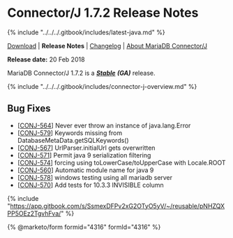 # Connector/J 1.7.2 Release Notes

{% include "../../../.gitbook/includes/latest-java.md" %}

[Download](https://downloads.mariadb.org/connector-java/1.7.2/) | **Release Notes** | [Changelog](../changelogs/1.7/1.7.2.md) | [About MariaDB Connector/J](https://app.gitbook.com/s/CjGYMsT2MVP4nd3IyW2L/mariadb-connector-j/about-mariadb-connector-j)

**Release date:** 20 Feb 2018

MariaDB Connector/J 1.7.2 is a [_**Stable**_](../../../community-server/about/release-criteria.md) _**(GA)**_ release.

{% include "../../../.gitbook/includes/connector-j-overview.md" %}

## Bug Fixes

* \[[CONJ-564](https://jira.mariadb.org/browse/CONJ-564)] Never ever throw an instance of java.lang.Error
* \[[CONJ-579](https://jira.mariadb.org/browse/CONJ-579)] Keywords missing from DatabaseMetaData.getSQLKeywords()
* \[[CONJ-567](https://jira.mariadb.org/browse/CONJ-567)] UrlParser.initialUrl gets overwritten
* \[[CONJ-571](https://jira.mariadb.org/browse/CONJ-571)] Permit java 9 serialization filtering
* \[[CONJ-574](https://jira.mariadb.org/browse/CONJ-574)] forcing using toLowerCase/toUpperCase with Locale.ROOT
* \[[CONJ-560](https://jira.mariadb.org/browse/CONJ-560)] Automatic module name for java 9
* \[[CONJ-578](https://jira.mariadb.org/browse/CONJ-578)] windows testing using all mariadb server
* \[[CONJ-570](https://jira.mariadb.org/browse/CONJ-570)] Add tests for 10.3.3 INVISIBLE column

{% include "https://app.gitbook.com/s/SsmexDFPv2xG2OTyO5yV/~/reusable/pNHZQXPP5OEz2TgvhFva/" %}

{% @marketo/form formid="4316" formId="4316" %}
